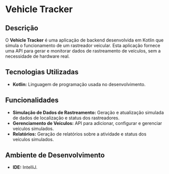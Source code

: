 # Vehicle Tracker

## Descrição

O **Vehicle Tracker** é uma aplicação de backend desenvolvida em Kotlin que simula o funcionamento de um rastreador veicular. Esta aplicação fornece uma API para gerar e monitorar dados de rastreamento de veículos, sem a necessidade de hardware real.

## Tecnologias Utilizadas

- **Kotlin:** Linguagem de programação usada no desenvolvimento.

## Funcionalidades

- **Simulação de Dados de Rastreamento:** Geração e atualização simulada de dados de localização e status dos rastreadores.
- **Gerenciamento de Veículos:** API para adicionar, configurar e gerenciar veículos simulados.
- **Relatórios:** Geração de relatórios sobre a atividade e status dos veículos simulados.

## Ambiente de Desenvolvimento

- **IDE:** IntelliJ.
